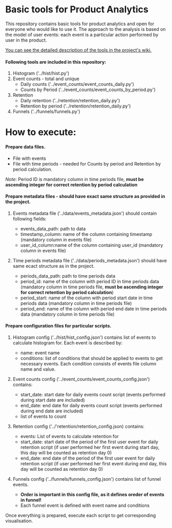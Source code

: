 # Basic tools for Product Analytics 

This repository contains basic tools for product analytics and open for everyone who would like to use it.
The approach to the analysis is based on the model of user events: each event is a particular action performed by user in the product.

[You can see the detailed description of the tools in the project's wiki.](https://github.com/bibamur/product-analytics-suite/wiki) 

#### Following tools are included in this repository:

1. Histogram ('../hist/hist.py')
2. Event counts - total and unique 
    - Daily counts ('../event_counts/event_counts_daily.py')
    - Counts by Period ('../event_counts/event_counts_by_period.py')
3. Retention 
    - Daily retention ('../retention/retention_daily.py')
    - Retention by period ('../retention/retention_daily.py')
4. Funnels ('../funnels/funnels.py')


# How to execute:

#### Prepare data files.

- File with events
- File with time periods - needed for Counts by period and Retention by period calculation.

*Note*: Period ID is mandatory column in time periods file, **must be ascending integer for correct retention by period calculation**

#### Prepare metadata files - should have exact same structure as provided in the project.


1. Events metadata file ('../data/events_metadata.json') should contain following fields:
    - events_data_path: path to data
    - timestamp_column: name of the column containing timestamp (mandatory column in events file)
    - user_id_column:name of the column containing user_id  (mandatory column in events file)


2. Time periods metadata file ('../data/periods_metadata.json') should have same ecact structure as in the project.
    - periods_data_path: path to time periods data
    - period_id: name of the column with period ID in time periods data (mandatory column in time periods file, **must be ascending integer for correct retention by period calculation**)
    - period_start: name of the column with period start date in time periods data (mandatory column in time periods file)
    - period_end: name of the column with period end date in time periods data (mandatory column in time periods file)


#### Prepare configuration files for particular scripts.


1. Histogram config ('../hist/hist_config.json') contains list of events to calculate histogram for. Each event is described by:
    - name: event name
    - conditions: list of conditions that should be applied to events to get necessary events. Each condition consists of events file column name and value.

2. Event counts config ('../event_counts/event_counts_config.json') contains:
    - start_date: start date for daily events count script (events performed during start date are included)
    - end_date: end date for daily events count script (events performed during end date are included)
    - list of events to count

3. Retention config ('../'retention/retention_config.json) contains:
    - events: List of events to calculate retention for
    - start_date: start date of the period of the first user event for daily retention script (if user performed her first event during start day, this day will be counted as retention day 0)
    - end_date: end date of the period of the first user event  for daily retention script (if user performed her first event during end day, this day will be counted as retention day 0)

4. Funnels config ('../funnels/funnels_config.json') contains list of funnel events. 
    - **Order is important in this config file, as it defines oreder of events in funnel!**
    - Each funnel event is defined with event name and conditions


Once everything is prepared, execute each script to get corresponding visualisation.

